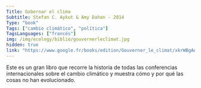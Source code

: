 ```yaml
---
Title: Gobernar el clima
Subtitle: Stefan C. Aykut & Amy Dahan - 2014
Type: "book"
Tags: ["cambio climático", "política"]
TagsLanguages: ["francés"]
img: /img/ecology/biblio/gouvernerleclimat.jpg
hidden: true
link: "https://www.google.fr/books/edition/Gouverner_le_climat/xkrWBgAAQBAJ?hl=fr&gbpv=1&printsec=frontcover"
---
```


Este es un gran libro que recorre la historia de todas las conferencias internacionales sobre el cambio climático y muestra cómo y por qué las cosas no han evolucionado.